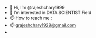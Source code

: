 - 👋 Hi, I’m @rajeshchary1999
- 👀 I’m interested in DATA SCIENTIST Field
- 📫 How to reach me :
- 📫 grajeshchary1929@gmail.com
- 



